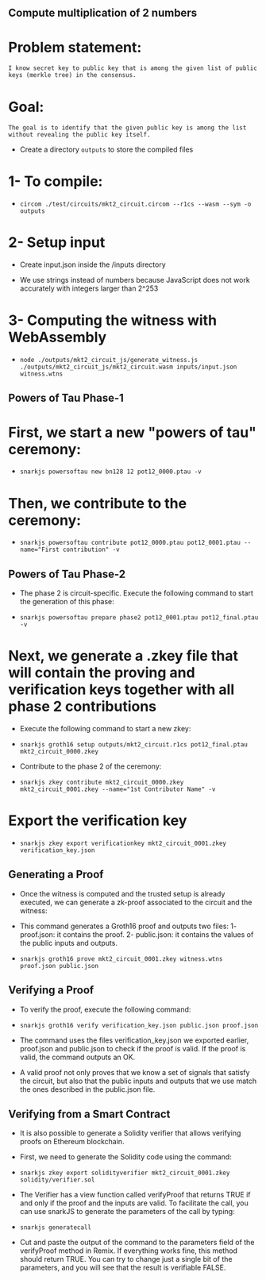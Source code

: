 ## Compute multiplication of 2 numbers

# Problem statement:
`I know secret key to public key that is among the given list of public keys (merkle tree) in the consensus.`

# Goal:
`The goal is to identify that the given public key is among the list without revealing the public key itself.`

- Create a directory `outputs` to store the compiled files

# 1- To compile:

- `circom ./test/circuits/mkt2_circuit.circom --r1cs --wasm --sym -o outputs`

# 2- Setup input

- Create input.json inside the /inputs directory 

- We use strings instead of numbers because JavaScript does not work accurately with integers larger than 2^253

# 3- Computing the witness with WebAssembly

- `node ./outputs/mkt2_circuit_js/generate_witness.js ./outputs/mkt2_circuit_js/mkt2_circuit.wasm inputs/input.json witness.wtns`

## Powers of Tau Phase-1

# First, we start a new "powers of tau" ceremony:

- `snarkjs powersoftau new bn128 12 pot12_0000.ptau -v`

# Then, we contribute to the ceremony:

- `snarkjs powersoftau contribute pot12_0000.ptau pot12_0001.ptau --name="First contribution" -v`

## Powers of Tau Phase-2

- The phase 2 is circuit-specific. Execute the following command to start the generation of this phase:

- `snarkjs powersoftau prepare phase2 pot12_0001.ptau pot12_final.ptau -v`

# Next, we generate a .zkey file that will contain the proving and verification keys together with all phase 2 contributions

- Execute the following command to start a new zkey:
- `snarkjs groth16 setup outputs/mkt2_circuit.r1cs pot12_final.ptau mkt2_circuit_0000.zkey`

- Contribute to the phase 2 of the ceremony:
- `snarkjs zkey contribute mkt2_circuit_0000.zkey mkt2_circuit_0001.zkey --name="1st Contributor Name" -v`

# Export the verification key

- `snarkjs zkey export verificationkey mkt2_circuit_0001.zkey verification_key.json`

## Generating a Proof

- Once the witness is computed and the trusted setup is already executed, we can generate a zk-proof associated to the circuit and the witness:
- This command generates a Groth16 proof and outputs two files:
  1- proof.json: it contains the proof.
  2- public.json: it contains the values of the public inputs and outputs.

- `snarkjs groth16 prove mkt2_circuit_0001.zkey witness.wtns proof.json public.json`

## Verifying a Proof

- To verify the proof, execute the following command:
- `snarkjs groth16 verify verification_key.json public.json proof.json`

- The command uses the files verification_key.json we exported earlier, proof.json and public.json to check if the proof is valid. If the proof is valid, the command outputs an OK.
- A valid proof not only proves that we know a set of signals that satisfy the circuit, but also that the public inputs and outputs that we use match the ones described in the public.json file.

## Verifying from a Smart Contract

- It is also possible to generate a Solidity verifier that allows verifying proofs on Ethereum blockchain.

- First, we need to generate the Solidity code using the command:
- `snarkjs zkey export solidityverifier mkt2_circuit_0001.zkey solidity/verifier.sol`

- The Verifier has a view function called verifyProof that returns TRUE if and only if the proof and the inputs are valid. To facilitate the call, you can use snarkJS to generate the parameters of the call by typing:

- `snarkjs generatecall`

- Cut and paste the output of the command to the parameters field of the verifyProof method in Remix. If everything works fine, this method should return TRUE. You can try to change just a single bit of the parameters, and you will see that the result is verifiable FALSE.
